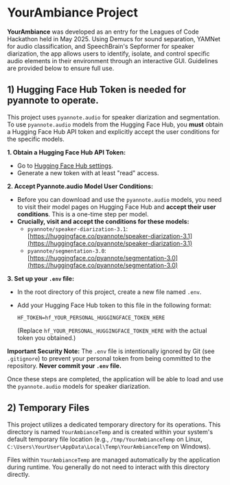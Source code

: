 # YourAmbiance Project

**YourAmbiance** was developed as an entry for the Leagues of Code Hackathon held in May 2025. Using Demucs for sound separation, YAMNet for audio classification, and SpeechBrain's Sepformer for speaker diarization, the app allows users to identify, isolate, and control specific audio elements in their environment through an interactive GUI. Guidelines are provided below to ensure full use. 

## 1) Hugging Face Hub Token is needed for pyannote to operate.

This project uses `pyannote.audio` for speaker diarization and segmentation. To use `pyannote.audio` models from the Hugging Face Hub, you **must** obtain a Hugging Face Hub API token and explicitly accept the user conditions for the specific models.

**1. Obtain a Hugging Face Hub API Token:**
   * Go to [Hugging Face Hub settings](https://huggingface.co/settings/tokens).
   * Generate a new token with at least "read" access.

**2. Accept Pyannote.audio Model User Conditions:**
   * Before you can download and use the `pyannote.audio` models, you need to visit their model pages on Hugging Face Hub and **accept their user conditions**. This is a one-time step per model.
   * **Crucially, visit and accept the conditions for these models:**
     * `pyannote/speaker-diarization-3.1`: [https://huggingface.co/pyannote/speaker-diarization-3.1](https://huggingface.co/pyannote/speaker-diarization-3.1)
     * `pyannote/segmentation-3.0`: [https://huggingface.co/pyannote/segmentation-3.0](https://huggingface.co/pyannote/segmentation-3.0)

**3. Set up your `.env` file:**
   * In the root directory of this project, create a new file named `.env`.
   * Add your Hugging Face Hub token to this file in the following format:

     ```
     HF_TOKEN=hf_YOUR_PERSONAL_HUGGINGFACE_TOKEN_HERE
     ```
     (Replace `hf_YOUR_PERSONAL_HUGGINGFACE_TOKEN_HERE` with the actual token you obtained.)

**Important Security Note:** The `.env` file is intentionally ignored by Git (see `.gitignore`) to prevent your personal token from being committed to the repository. **Never commit your `.env` file.**

Once these steps are completed, the application will be able to load and use the `pyannote.audio` models for speaker diarization.

## 2) Temporary Files

This project utilizes a dedicated temporary directory for its operations. This directory is named `YourAmbianceTemp` and is created within your system's default temporary file location (e.g., `/tmp/YourAmbianceTemp` on Linux, `C:\Users\YourUser\AppData\Local\Temp\YourAmbianceTemp` on Windows).

Files within `YourAmbianceTemp` are managed automatically by the application during runtime. You generally do not need to interact with this directory directly.
